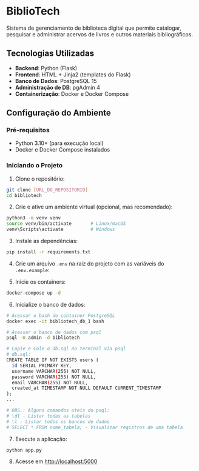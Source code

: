 # BiblioTech

Sistema de gerenciamento de biblioteca digital que permite catalogar, pesquisar e administrar acervos de livros e outros materiais bibliográficos.

## Tecnologias Utilizadas

- **Backend**: Python (Flask)
- **Frontend**: HTML + Jinja2 (templates do Flask)
- **Banco de Dados**: PostgreSQL 15
- **Administração de DB**: pgAdmin 4
- **Containerização**: Docker e Docker Compose

## Configuração do Ambiente

### Pré-requisitos

- Python 3.10+ (para execução local)
- Docker e Docker Compose instalados

### Iniciando o Projeto

1. Clone o repositório:

```bash
git clone [URL_DO_REPOSITORIO]
cd bibliotech
```

2. Crie e ative um ambiente virtual (opcional, mas recomendado):

```bash
python3 -m venv venv
source venv/bin/activate       # Linux/macOS
venv\Scripts\activate          # Windows
```

3. Instale as dependências:

```bash
pip install -r requirements.txt
```

4. Crie um arquivo `.env` na raiz do projeto com as variáveis do `.env.example`:


5. Inicie os containers:

```bash
docker-compose up -d
```

6. Inicialize o banco de dados:

```bash
# Acessar o bash do container PostgreSQL
docker exec -it bibliotech_db_1 bash

# Acessar o banco de dados com psql
psql -U admin -d bibliotech

# Copie e Cole o db.sql no terminal via psql
# db.sql:
CREATE TABLE IF NOT EXISTS users (
  id SERIAL PRIMARY KEY,
  username VARCHAR(255) NOT NULL,
  password VARCHAR(255) NOT NULL,
  email VARCHAR(255) NOT NULL,
  created_at TIMESTAMP NOT NULL DEFAULT CURRENT_TIMESTAMP
);
...

# OBS.: Alguns comandos uteis do psql:
# \dt - Listar todas as tabelas
# \l - Listar todos os bancos de dados
# SELECT * FROM nome_tabela; - Visualizar registros de uma tabela
```

7. Execute a aplicação:

```bash
python app.py
```

8. Acesse em <http://localhost:5000>

